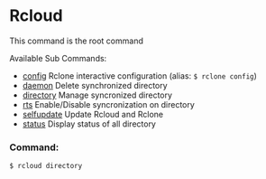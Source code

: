 # Rcloud
This command is the root command

Available Sub Commands:
- [config](config) Rclone interactive configuration (alias: `$ rclone config`)
- [daemon](daemon) Delete synchronized directory
- [directory](directory) Manage syncronized directory
- [rts](rts) Enable/Disable syncronization on directory
- [selfupdate](selfupdate) Update Rcloud and Rclone
- [status](status) Display status of all directory


### Command:
`$ rcloud directory`